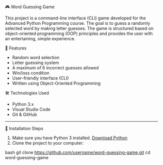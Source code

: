 🎮 Word Guessing Game

This project is a command-line interface (CLI) game developed for the Advanced Python Programming course. The goal is to guess a randomly selected word by making letter guesses. The game is structured based on object-oriented programming (OOP) principles and provides the user with an entertaining, simple experience.

🚀 Features

- Random word selection
- Letter guessing system
- A maximum of 6 incorrect guesses allowed
- Win/loss condition
- User-friendly interface (CLI)
- Written using Object-Oriented Programming

 🛠️ Technologies Used

- Python 3.x
- Visual Studio Code
- Git & GitHub

---

 🧩 Installation Steps

1. Make sure you have Python 3 installed. [Download Python](https://www.python.org/downloads/)
2. Clone the project to your computer:

bash
git clone https://github.com/username/word-guessing-game.git
cd word-guessing-game
